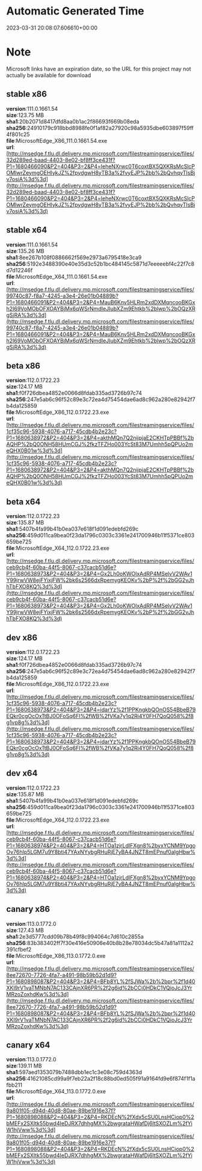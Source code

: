 # Automatic Generated Time
2023-03-31 20:08:07.606610+00:00

# Note
Microsoft links have an expiration date, so the URL for this project may not actually be available for download

## stable x86
**version**:111.0.1661.54  
**size**:123.75 MB  
**sha1**:20b2071d8417dfd8aa0b1ac2f86693f669b08eda  
**sha256**:24910179c918bbd8988fe0f1af82a27920c98a5935dbe603897f59ff4f801c25  
**file**:MicrosoftEdge_X86_111.0.1661.54.exe  
**url**:[http://msedge.f.tlu.dl.delivery.mp.microsoft.com/filestreamingservice/files/32d289ed-baad-4403-8e02-bf8ff3ce431f?P1=1680466090&P2=404&P3=2&P4=leheNXrwc0T6coxtBX5QXKRsMcSlcPOMIwrZeymgOEHIykJZ%2fpydgwH8yTB3a%2fvyEJP%2bb%2bQvhqyTIsBjv7osiA%3d%3d](http://msedge.f.tlu.dl.delivery.mp.microsoft.com/filestreamingservice/files/32d289ed-baad-4403-8e02-bf8ff3ce431f?P1=1680466090&P2=404&P3=2&P4=leheNXrwc0T6coxtBX5QXKRsMcSlcPOMIwrZeymgOEHIykJZ%2fpydgwH8yTB3a%2fvyEJP%2bb%2bQvhqyTIsBjv7osiA%3d%3d)  

## stable x64
**version**:111.0.1661.54  
**size**:135.26 MB  
**sha1**:8ee267b108f0886662f569e2973a6795418e3ca9  
**sha256**:5192e3488390e40e35d3c52b1bc484145c5871d7eeeeebf4c22f7c8d7d12246f  
**file**:MicrosoftEdge_X64_111.0.1661.54.exe  
**url**:[http://msedge.f.tlu.dl.delivery.mp.microsoft.com/filestreamingservice/files/99740c87-f8a7-4245-a3e4-26e01b04889b?P1=1680466091&P2=404&P3=2&P4=MauB6Knv5HLRm2xdDXMqncooBKGxh2I69VoMObOFXOAYBjMx6qWSrNmdIeJIubXZm9Ehtkb%2blwp%2bOQzXRgSjRA%3d%3d](http://msedge.f.tlu.dl.delivery.mp.microsoft.com/filestreamingservice/files/99740c87-f8a7-4245-a3e4-26e01b04889b?P1=1680466091&P2=404&P3=2&P4=MauB6Knv5HLRm2xdDXMqncooBKGxh2I69VoMObOFXOAYBjMx6qWSrNmdIeJIubXZm9Ehtkb%2blwp%2bOQzXRgSjRA%3d%3d)  

## beta x86
**version**:112.0.1722.23  
**size**:124.17 MB  
**sha1**:f0f726dbea4852e0066d8fdab335ad3726b97c74  
**sha256**:247e5ab6c96f52c89e3c72ea4d75454dae6ad8c962a280e82942f7b4da125859  
**file**:MicrosoftEdge_X86_112.0.1722.23.exe  
**url**:[http://msedge.f.tlu.dl.delivery.mp.microsoft.com/filestreamingservice/files/1cf35c96-5938-4076-a717-45cdb4b2e23c?P1=1680638972&P2=404&P3=2&P4=akthMQn7Q2nijpjaE2CKHTpPBBf%2bAQHP%2bQ0ONH58HUmCGJ%2fkzTFZHo003YcSt83M7Umhh5pQPUo2meQHX0B01w%3d%3d](http://msedge.f.tlu.dl.delivery.mp.microsoft.com/filestreamingservice/files/1cf35c96-5938-4076-a717-45cdb4b2e23c?P1=1680638972&P2=404&P3=2&P4=akthMQn7Q2nijpjaE2CKHTpPBBf%2bAQHP%2bQ0ONH58HUmCGJ%2fkzTFZHo003YcSt83M7Umhh5pQPUo2meQHX0B01w%3d%3d)  

## beta x64
**version**:112.0.1722.23  
**size**:135.87 MB  
**sha1**:5407b4fa99b41b0ea037e618f1d091edebfd269c  
**sha256**:459d011ca9bea0f23da1796c0303c3361e241700946b11f5371ce803659be725  
**file**:MicrosoftEdge_X64_112.0.1722.23.exe  
**url**:[http://msedge.f.tlu.dl.delivery.mp.microsoft.com/filestreamingservice/files/ceb9cb4f-60ba-44f5-8067-c37cacb51d6e?P1=1680638973&P2=404&P3=2&P4=Gx2Lh0oKWOlxAdRP4MSelvV2WAv1Y99jrwVW8ejFYixjFW%2bk6s2566dxRpemygKEOKv%2bP%2f%2bGG2vJhhTbFXO8KQ%3d%3d](http://msedge.f.tlu.dl.delivery.mp.microsoft.com/filestreamingservice/files/ceb9cb4f-60ba-44f5-8067-c37cacb51d6e?P1=1680638973&P2=404&P3=2&P4=Gx2Lh0oKWOlxAdRP4MSelvV2WAv1Y99jrwVW8ejFYixjFW%2bk6s2566dxRpemygKEOKv%2bP%2f%2bGG2vJhhTbFXO8KQ%3d%3d)  

## dev x86
**version**:112.0.1722.23  
**size**:124.17 MB  
**sha1**:f0f726dbea4852e0066d8fdab335ad3726b97c74  
**sha256**:247e5ab6c96f52c89e3c72ea4d75454dae6ad8c962a280e82942f7b4da125859  
**file**:MicrosoftEdge_X86_112.0.1722.23.exe  
**url**:[http://msedge.f.tlu.dl.delivery.mp.microsoft.com/filestreamingservice/files/1cf35c96-5938-4076-a717-45cdb4b2e23c?P1=1680638973&P2=404&P3=2&P4=idarYz%2f1PPKngkbQOnOS54BbeB79EQkr0cgOcOxTtBJ0OFoSq6FI%2fWB%2fVKa7y1q2Ri4Y0FH7QoQ058%2f8g1vp8g%3d%3d](http://msedge.f.tlu.dl.delivery.mp.microsoft.com/filestreamingservice/files/1cf35c96-5938-4076-a717-45cdb4b2e23c?P1=1680638973&P2=404&P3=2&P4=idarYz%2f1PPKngkbQOnOS54BbeB79EQkr0cgOcOxTtBJ0OFoSq6FI%2fWB%2fVKa7y1q2Ri4Y0FH7QoQ058%2f8g1vp8g%3d%3d)  

## dev x64
**version**:112.0.1722.23  
**size**:135.87 MB  
**sha1**:5407b4fa99b41b0ea037e618f1d091edebfd269c  
**sha256**:459d011ca9bea0f23da1796c0303c3361e241700946b11f5371ce803659be725  
**file**:MicrosoftEdge_X64_112.0.1722.23.exe  
**url**:[http://msedge.f.tlu.dl.delivery.mp.microsoft.com/filestreamingservice/files/ceb9cb4f-60ba-44f5-8067-c37cacb51d6e?P1=1680638974&P2=404&P3=2&P4=HTOa1zjrLdIFXgn8%2byxYCNM9YpgoOv76hIp5LGM7u9Y8bti47YAxNYybgRHuRjE7yBA4JNZT8mEPnuf0aIgHbw%3d%3d](http://msedge.f.tlu.dl.delivery.mp.microsoft.com/filestreamingservice/files/ceb9cb4f-60ba-44f5-8067-c37cacb51d6e?P1=1680638974&P2=404&P3=2&P4=HTOa1zjrLdIFXgn8%2byxYCNM9YpgoOv76hIp5LGM7u9Y8bti47YAxNYybgRHuRjE7yBA4JNZT8mEPnuf0aIgHbw%3d%3d)  

## canary x86
**version**:113.0.1772.0  
**size**:127.43 MB  
**sha1**:2e3d5777cdd09b78b49f8c994064c7d610c2855a  
**sha256**:83b383402ff7f30e416e50906e40b8b28e78034dc5b47a81a1112a2391cfbef2  
**file**:MicrosoftEdge_X86_113.0.1772.0.exe  
**url**:[http://msedge.f.tlu.dl.delivery.mp.microsoft.com/filestreamingservice/files/8ee72670-7726-4fa7-a491-98b59b52d1d9?P1=1680898087&P2=404&P3=2&P4=BFb8YL%2fSJWa%2b%2bpr%2f1d40XKl9rV1vaTMNbN7AC133CAjnXR6PR%2f2g6id%2bCCi0HDkC1VQioJcJ3YrMRzoZoxhdKw%3d%3d](http://msedge.f.tlu.dl.delivery.mp.microsoft.com/filestreamingservice/files/8ee72670-7726-4fa7-a491-98b59b52d1d9?P1=1680898087&P2=404&P3=2&P4=BFb8YL%2fSJWa%2b%2bpr%2f1d40XKl9rV1vaTMNbN7AC133CAjnXR6PR%2f2g6id%2bCCi0HDkC1VQioJcJ3YrMRzoZoxhdKw%3d%3d)  

## canary x64
**version**:113.0.1772.0  
**size**:139.11 MB  
**sha1**:597aed1353079b7488dbb1ec1c3e08c759d4363d  
**sha256**:41621085cd99a9f7eb22a2f18c88bd0ed505f91a9164fd9e6f874f1f1afbb211  
**file**:MicrosoftEdge_X64_113.0.1772.0.exe  
**url**:[http://msedge.f.tlu.dl.delivery.mp.microsoft.com/filestreamingservice/files/9a801f05-d94d-40d8-80ae-89be1916e37f?P1=1680898088&P2=404&P3=2&P4=RKDEcN%2fXdx5cSU0LnsHCiop0%2bMEFx2SXItk55bwd4IeDJRX7dhhgMX%2bwgrataHWafDj6ltSXOZLm%2fYiW1hjVww%3d%3d](http://msedge.f.tlu.dl.delivery.mp.microsoft.com/filestreamingservice/files/9a801f05-d94d-40d8-80ae-89be1916e37f?P1=1680898088&P2=404&P3=2&P4=RKDEcN%2fXdx5cSU0LnsHCiop0%2bMEFx2SXItk55bwd4IeDJRX7dhhgMX%2bwgrataHWafDj6ltSXOZLm%2fYiW1hjVww%3d%3d)  

